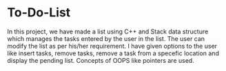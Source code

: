 # To-Do-List
In this project, we have made a list using C++ and Stack data structure which manages the tasks entered by the user in the list. The user can modify the list as per 
his/her requirement.
I have given options to the user like insert tasks, remove tasks, remove a task from a specefic location and display the pending list. Concepts of OOPS like pointers are
used.
